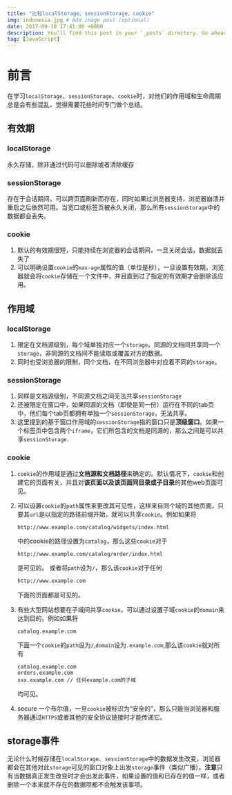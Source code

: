 ```yaml
---
title: "比较localStorage、sessionStorage、cookie"
img: indonesia.jpg # Add image post (optional)
date: 2017-09-18 17:41:00 +0800
description: You’ll find this post in your `_posts` directory. Go ahead and edit it and re-build the site to see your changes. # Add post description (optional)
tag: [JavaScript]
---
```


前言
===
在学习`localStorage`、`sessionStorage`、`cookie`时，对他们的作用域和生命周期总是会有些混乱，觉得需要花些时间专门做个总结。

## 有效期
### localStorage
永久存储，除非通过代码可以删除或者清除缓存
### sessionStorage
存在于会话期间，可以跨页面刷新而存在，同时如果过浏览器支持，浏览器崩溃并重启之后依然可用。当宽口或标签页被永久关闭，那么所有`sessionStorage`中的数据都会丢失。
### cookie
1. 默认的有效期很短，只能持续在浏览器的会话期间，一旦关闭会话，数据就丢失了
2. 可以明确设置`cookie`的`max-age`属性的值（单位是秒），一旦设置有效期，浏览器就会将`cookie`存储在一个文件中，并且直到过了指定的有效期才会删除该应用。


## 作用域
### localStorage
1. 限定在文档源级别，每个域单独对应一个`storage`。同源的文档间共享同一个`storage`，非同源的文档间不能读取或覆盖对方的数据。
2. 同时也受浏览器的限制，同个文档，在不同浏览器中对应着不同的`storage`。

### sessionStorage
1. 同样是文档源级别，不同源文档之间无法共享`sessionStorage`
2. 还被限定在窗口中，如果同源的文档（即使是同一份）运行在不同的tab页中，他们每个tab页都拥有单独一个`sessionStorage`，无法共享。
3. 这里提到的基于窗口作用域的`sessionStorage`指的窗口只是**顶级窗口**。如果一个标签页中包含两个`iframe`，它们所包含的文档是同源的，那么之间是可以共享`sessionStorage`.

### cookie
1. `cookie`的作用域是通过**文档源和文档路径**来确定的。默认情况下，`cookie`和创建它的页面有关，并且对**该页面以及该页面同目录或子目录**的其他web页面可见。
2. 可以设置`cookie`的`path`属性来更改其可见性，这样来自同个域的其他页面，只要其`url`是以指定的路径前缀开始，就可以共享`cookie`。例如如果将
	```
	http://www.example.com/catalog/widgets/index.html
	```
	中的cookie的路径设置为`catalog`，那么这些`cookie`对于
	```
	http://www.example.com/catalog/order/index.html
	```
	是可见的。
	或者将`path`设为`/`，那么该`cookie`对于任何
	
	```html
	http://www.example.com
	```
	下面的页面都是可见的。	
3. 有些大型网站想要在子域间共享`cookie`，可以通过设置子域`cookie`的`domain`来达到目的。例如如果将
	```
	catalog.example.com
	```
	下面一个`cookie`的`path`设为`/`,`domain`设为`.example.com`,那么该`cookie`就对所有
	```
	catalog.example.com
	orders.example.com
	xxx.example.com // 任何example.com的子域
	```
	均可见。
4. secure
	一个布尔值，一旦`cookie`被标识为“安全的”，那么只能当浏览器和服务器通过`HTTPS`或者其他的安全协议链接时才能传递它。

## storage事件
 无论什么时候存储在`localStorage`、`sessionStorage`中的数据发生改变，浏览器都会在其他对此`storage`可见的窗口对象上出发`storage`事件（类似广播）。**注意**只有当数据真正发生改变时才会出发此事件，如果设置的值和已存在的值一样，或者删除一个本来就不存在的数据项都不会触发该事项。


